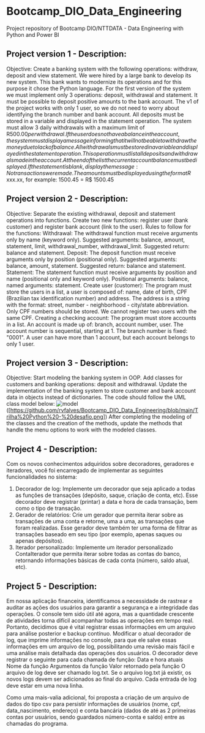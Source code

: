 # Bootcamp_DIO_Data_Engineering
 Project repository of Bootcamp DIO/NTTDATA - Data Engineering with Python and Power BI

 ## Project version 1 - Description:
Objective: Create a banking system with the following operations: withdraw, deposit and view statement. We were hired by a large bank to develop its new system. This bank wants to modernize its operations and for this purpose it chose the Python language. For the first version of the system we must implement only 3 operations: deposit, withdrawal and statement. It must be possible to deposit positive amounts to the bank account. The v1 of the project works with only 1 user, so we do not need to worry about identifying the branch number and bank account. All deposits must be stored in a variable and displayed in the statement operation. The system must allow 3 daily withdrawals with a maximum limit of R$500.00 per withdrawal. If the user does not have a balance in the account, the system must display a message informing that it will not be able to withdraw the money due to lack of balance. All withdrawals must be stored in a variable and displayed in the statement operation. This operation must list all deposits and withdrawals made in the account. At the end of the list the current account balance must be displayed. If the statement is blank, display the message: No transactions were made. The amounts must be displayed using the format R$ xxx.xx, for example: 1500.45 = R$ 1500.45

## Project version 2 - Description:
Objective: Separate the existing withdrawal, deposit and statement operations into functions. Create two new functions: register user (bank customer) and register bank account (link to the user).
Rules to follow for the functions:
Withdrawal: The withdrawal function must receive arguments only by name (keyword only). Suggested arguments: balance, amount, statement, limit, withdrawal_number, withdrawal_limit. Suggested return: balance and statement.
Deposit: The deposit function must receive arguments only by position (positional only). Suggested arguments: balance, amount, statement. Suggested return: balance and statement.
Statement: The statement function must receive arguments by position and name (positional only and keyword only). Positional arguments: balance, named arguments: statement.
Create user (customer): The program must store the users in a list, a user is composed of: name, date of birth, CPF (Brazilian tax identification number) and address. The address is a string with the format: street, number - neighborhood - city/state abbreviation. Only CPF numbers should be stored. We cannot register two users with the same CPF.
Creating a checking account: The program must store accounts in a list. An account is made up of: branch, account number, user. The account number is sequential, starting at 1. The branch number is fixed: "0001". A user can have more than 1 account, but each account belongs to only 1 user.

## Project version 3 - Description:
Objective: Start modeling the banking system in OOP. Add classes for customers and banking operations: deposit and withdrawal.
Update the implementation of the banking system to store customer and bank account data in objects instead of dictionaries. The code should follow the UML class model below:
![model]([https://file%2B.vscode-resource.vscode-cdn.net/Users/rvf_alves/Documents/Comp/Bootcamp_Python/Projetos/Bootcamp_DIO_Data_Engineering/Trilha%20Python%20-%20desafio.png?version%3D1727097509055])([https://github.com/rvfalves/Bootcamp_DIO_Data_Engineering/blob/main/Trilha%20Python%20-%20desafio.png])
After completing the modeling of the classes and the creation of the methods, update the methods that handle the menu options to work with the modeled classes.

## Project 4 - Description:
Com os novos conhecimentos adquiridos sobre decoradores, geradores e iteradores, você foi encarregado de implementar as seguintes funcionalidades no sistema:
1. Decorador de log: Implemente um decorador que seja aplicado a todas as funções de transações (depósito, saque, criação de conta, etc). Esse decorador deve registrar (printar) a data e hora de cada transação, bem como o tipo de transação.
2. Gerador de relatórios: Crie um gerador que permita iterar sobre as transações de uma conta e retorne, uma a uma, as transações que foram realizadas. Esse gerador deve também ter uma forma de filtrar as transações baseado em seu tipo (por exemplo, apenas saques ou apenas depósitos). 
3. Iterador personalizado: Implemente um iterador personalizado ContaIterador que permita iterar sobre todas as contas do banco, retornando informações básicas de cada conta (número, saldo atual, etc).

## Project 5 - Description:
Em nossa aplicação financeira, identificamos a necessidade de rastrear e auditar as ações dos usuários para garantir a segurança e a integridade das operações. O console tem sido útil até agora, mas a quantidade crescente de atividades torna difícil acompanhar todas as operações em tempo real. Portanto, decidimos que é vital registrar essas informações em um arquivo para análise posterior e backup contínuo.
Modificar o atual decorador de log, que imprime informações no console, para que ele salve essas informações em um arquivo de log, possibilitando uma revisão mais fácil e uma análise mais detalhada das operações dos usuários.
O decorador deve registrar o seguinte para cada chamada de função:
Data e hora atuais
Nome da função
Argumentos da função
Valor retornado pela função
O arquivo de log deve ser chamado log.txt.
Se o arquivo log.txt já existir, os novos logs devem ser adicionados ao final do arquivo.
Cada entrada de log deve estar em uma nova linha.

Como uma mais-valia adicional, foi proposta a criação de um arquivo de dados do tipo csv para persistir informações de usuários (nome, cpf, data_nascimento, endereço) e conta bancária (dados de até as 2 primeiras contas por usuários, sendo guardados número-conta e saldo) entre as chamadas do programa. 
